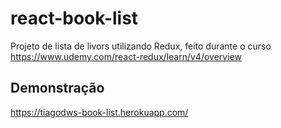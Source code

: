 # react-book-list
Projeto de lista de livors utilizando Redux, feito durante o curso https://www.udemy.com/react-redux/learn/v4/overview

## Demonstração

https://tiagodws-book-list.herokuapp.com/